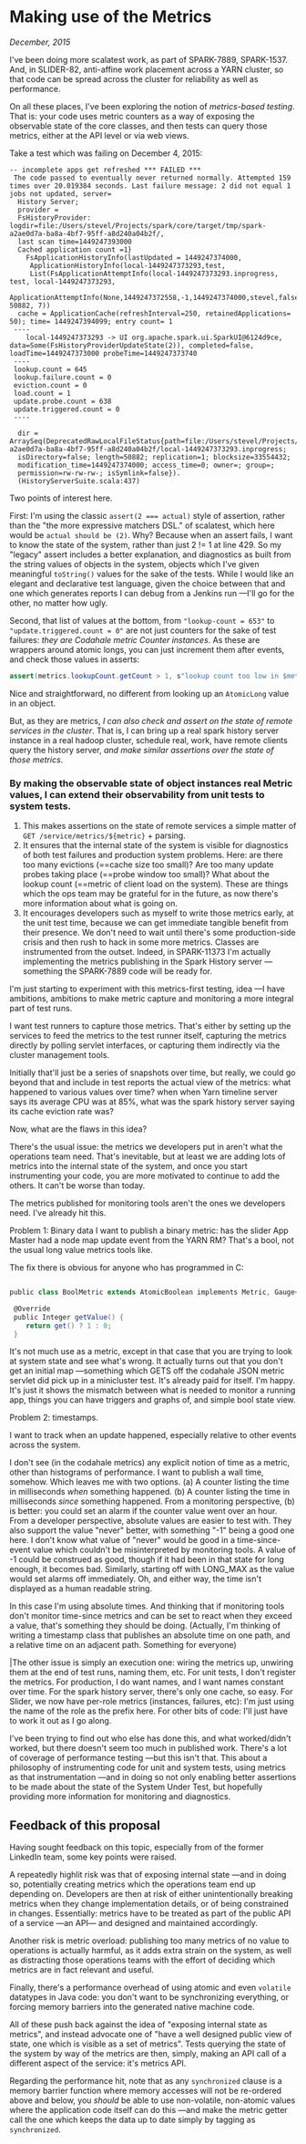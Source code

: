 # Making use of the Metrics

_December, 2015_

I've been doing more scalatest work, as part of SPARK-7889, SPARK-1537. And, in SLIDER-82, anti-affine work placement across a YARN cluster, so that code can be spread across the cluster for reliability as well as performance.


On all these places, I've been exploring the notion of _metrics-based testing_. That is: your code uses metric counters as a way of exposing the observable state of the core classes, and then tests can query those metrics, either at the API level or via web views.

Take a test which was failing on December 4, 2015:

```
-- incomplete apps get refreshed *** FAILED ***
 The code passed to eventually never returned normally. Attempted 159 times over 20.019384 seconds. Last failure message: 2 did not equal 1 jobs not updated, server=
  History Server;
  provider =
  FsHistoryProvider: logdir=file:/Users/stevel/Projects/spark/core/target/tmp/spark-a2ae0d7a-ba8a-4bf7-95ff-a8d240a04b2f/,
  last scan time=1449247393000
  Cached application count =1}
 	FsApplicationHistoryInfo(lastUpdated = 1449247374000,
 	 ApplicationHistoryInfo(local-1449247373293,test,
 	 List(FsApplicationAttemptInfo(local-1449247373293.inprogress, test, local-1449247373293,
 	 ApplicationAttemptInfo(None,1449247372558,-1,1449247374000,stevel,false), 50882, 7))
  cache = ApplicationCache(refreshInterval=250, retainedApplications= 50); time= 1449247394099; entry count= 1
 ----
	local-1449247373293 -> UI org.apache.spark.ui.SparkUI@6124d9ce, data=Some(FsHistoryProviderUpdateState(2)), completed=false, loadTime=1449247373000 probeTime=1449247373740
 ----
 lookup.count = 645
 lookup.failure.count = 0
 eviction.count = 0
 load.count = 1
 update.probe.count = 638
 update.triggered.count = 0
 ----

  dir = ArraySeq(DeprecatedRawLocalFileStatus{path=file:/Users/stevel/Projects/spark/core/target/tmp/spark-a2ae0d7a-ba8a-4bf7-95ff-a8d240a04b2f/local-1449247373293.inprogress;
  isDirectory=false; length=50882; replication=1; blocksize=33554432;
  modification_time=1449247374000; access_time=0; owner=; group=;
  permission=rw-rw-rw-; isSymlink=false}).
  (HistoryServerSuite.scala:437)

```

Two points of interest here.

First: I'm using the classic `assert(2 === actual)` style of assertion, rather than the "the more expressive matchers DSL." of scalatest, which here would be `actual should be (2)`. Why? Because when an assert fails, I want to know the state of the system, rather than just 2 != 1 at line 429. So my "legacy" assert includes a better explanation, and diagnostics as built from the string values of objects in the system, objects which I've given meaningful `toString()` values for the sake of the tests. While I would like an elegant and declarative test language, given the choice between that and one which generates reports I can debug from a Jenkins run —I'll go for the other, no matter how ugly.

Second, that list of values at the bottom, from `"lookup-count = 653"` to `"update.triggered.count = 0"` are not just counters for the sake of test failures: _they are Codahale metric Counter instances_. As these are wrappers around atomic longs, you can just increment them after events, and check those values in asserts:

```java
assert(metrics.lookupCount.getCount > 1, s"lookup count too low in $metrics")
```

Nice and straightforward, no different from looking up an `AtomicLong` value in an object.

But, as they are metrics, _I can also check and assert on the state of remote services in the cluster_. That is, I can bring up a real spark history server instance in a real hadoop cluster, schedule real, work, have remote clients query the history server, _and make similar assertions over the state of those metrics_.

### By making the observable state of object instances real Metric values, I can extend their observability from unit tests to system tests. 

1. This makes assertions on the state of remote services a simple matter of `GET /service/metrics/${metric}` + parsing.
1. It ensures that the internal state of the system is visible for diagnostics of both test failures and production system problems. Here: are there too many evictions (==cache size too small)? Are too many update probes taking place (==probe window too small)? What about the lookup count (==metric of client load on the system). These are things which the ops team may be grateful for in the future, as now there's more information about what is going on.
1. It encourages developers such as myself to write those metrics early, at the unit test time, because we can get immediate tangible benefit from their presence. We don't need to wait until there's some production-side crisis and then rush to hack in some more metrics. Classes are instrumented from the outset. Indeed, in SPARK-11373 I'm actually implementing the metrics publishing in the Spark History server —something the SPARK-7889 code will be ready for.

I'm just starting to experiment with this metrics-first testing, idea —I have ambitions, ambitions to make metric capture and monitoring a more integral part of test runs.

I want test runners to capture those metrics. That's either by setting up the services to feed the metrics to the test runner itself, capturing the metrics directly by polling servlet interfaces, or capturing them indirectly via the cluster management tools.

Initially that'll just be a series of snapshots over time, but really, we could go beyond that and include in test reports the actual view of the metrics: what happened to various values over time? when when Yarn timeline server says its average CPU was at 85%, what was the spark history server saying its cache eviction rate was?

Now, what are the flaws in this idea?

There's the usual issue: the metrics we developers put in aren't what the operations team need. That's inevitable, but at least we are adding lots of metrics into the internal state of the system, and once you start instrumenting your code, you are more motivated to continue to add the others. It can't be worse than today.

The metrics published for monitoring tools aren't the ones we developers need. I've already hit this.

Problem 1: Binary data
I want to publish a binary metric: has the slider App Master had a node map update event from the YARN RM? That's a bool, not the usual long value metrics tools like.

The fix there is obvious for anyone who has programmed in C:

```scala

public class BoolMetric extends AtomicBoolean implements Metric, Gauge<Integer> {

 @Override
 public Integer getValue() {
	return get() ? 1 : 0;
 }
```

It's not much use as a metric, except in that case that you are trying to look at system state and see what's wrong. It actually turns out that you don't get an initial map —something which GETS off the codahale JSON metric servlet did pick up in a minicluster test. It's already paid for itself. I'm happy. It's just it shows the mismatch between what is needed to monitor a running app, things you can have triggers and graphs of, and simple bool state view.

Problem 2: timestamps.

I want to track when an update happened, especially relative to other events across the system.

I don't see (in the codahale metrics) any explicit notion of time as a metric, other than histograms of performance. I want to publish a wall time, somehow. Which leaves me with two options. (a) A counter listing the time in milliseconds *when* something happened. (b) A counter listing the time in milliseconds *since* something happened. From a monitoring perspective, (b) is better: you could set an alarm if the counter value went over an hour. From a developer perspective, absolute values are easier to test with. They also support the value "never" better, with something "-1" being a good one here. I don't know what value of "never" would be good in a time-since-event value which couldn't be misinterpreted by monitoring tools. A value of -1 could be construed as good, though if it had been in that state for long enough, it becomes bad. Similarly, starting off with LONG_MAX as the value would set alarms off immediately. Oh, and either way, the time isn't displayed as a human readable string.

In this case I'm using absolute times. And thinking that if monitoring tools don't monitor time-since metrics and can be set to react when they exceed a value, that's something they should be doing. (Actually, I'm thinking of writing a timestamp class that publishes an absolute time on one path, and a relative time on an adjacent path. Something for everyone)

|The other issue is simply an execution one: wiring the metrics up, unwiring them at the end of test runs, naming them, etc. For unit tests, I don't register the metrics. For production, I do want names, and I want names constant over time. For the spark history server, there's only one cache, so easy. For Slider, we now have per-role metrics (instances, failures, etc): I'm just using the name of the role as the prefix here. For other bits of code: I'll just have to work it out as I go along.


I've been trying to find out who else has done this, and what worked/didn't worked, but there doesn't seem too much in published work. There's a lot of coverage of performance testing —but this isn't that. This about a philosophy of instrumenting code for unit and system tests, using metrics as that instrumentation —and in doing so not only enabling better assertions to be made about the state of the System Under Test, but hopefully providing more information for monitoring and diagnostics.

## Feedback of this proposal

Having sought feedback on this topic, especially from of the former LinkedIn team, some key points were raised.

A repeatedly highlit risk was that of exposing internal state —and in doing so, potentially creating metrics which the operations team end up depending on. Developers are then at risk of either unintentionally breaking metrics when they change implementation details, or of being constrained in changes. Essentially: metrics have to be treated as part of the public API of a service —an API— and designed and maintained accordingly.

Another risk is metric overload: publishing too many metrics of no value to operations
is actually harmful, as it adds extra strain on the system, as well as distracting those operations teams with the effort of deciding which metrics are in fact relevant and useful.

Finally, there's a performance overhead of using atomic and even `volatile` datatypes in Java code: you don't want to be synchronizing everything, or forcing memory barriers into the generated native machine code.

All of these push back against the idea of "exposing internal state as metrics", and instead advocate one of "have a well designed public view of state, one which is visible as a set of metrics". Tests querying the state of the system by way of the metrics are then, simply, making an API call of a different aspect of the service: it's metrics API.

Regarding the performance hit, note that as any `synchronized` clause is a memory barrier function where memory accesses will not be re-ordered above and below, you *should* be able to use non-volatile, non-atomic values where the application code itself can do this —and make the metric getter call the one which keeps the data up to date simply by tagging as `synchronized`. 



